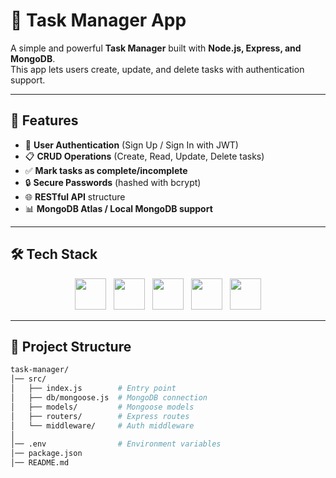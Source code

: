 # 📌 Task Manager App  

A simple and powerful **Task Manager** built with **Node.js, Express, and MongoDB**.  
This app lets users create, update, and delete tasks with authentication support.  

---

## 🚀 Features  
- 🔑 **User Authentication** (Sign Up / Sign In with JWT)  
- 📋 **CRUD Operations** (Create, Read, Update, Delete tasks)  
- ✅ **Mark tasks as complete/incomplete**  
- 🔒 **Secure Passwords** (hashed with bcrypt)  
- 🌐 **RESTful API** structure  
- 📊 **MongoDB Atlas / Local MongoDB support**  

---

## 🛠️ Tech Stack  

<p align="center">
  <img src="https://cdn.jsdelivr.net/gh/devicons/devicon/icons/nodejs/nodejs-original.svg" width="50" height="50"/> &nbsp;
  <img src="https://cdn.jsdelivr.net/gh/devicons/devicon/icons/express/express-original.svg" width="50" height="50"/> &nbsp;
  <img src="https://cdn.jsdelivr.net/gh/devicons/devicon/icons/mongodb/mongodb-original.svg" width="50" height="50"/> &nbsp;
  <img src="https://cdn.jsdelivr.net/gh/devicons/devicon/icons/javascript/javascript-original.svg" width="50" height="50"/> &nbsp;
  <img src="https://cdn.jsdelivr.net/gh/devicons/devicon/icons/git/git-original.svg" width="50" height="50"/>
</p>


---

## 📂 Project Structure  

```bash
task-manager/
│── src/
│   ├── index.js        # Entry point
│   ├── db/mongoose.js  # MongoDB connection
│   ├── models/         # Mongoose models
│   ├── routers/        # Express routes
│   └── middleware/     # Auth middleware
│
│── .env                # Environment variables
│── package.json
│── README.md
